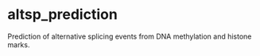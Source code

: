 # altsp_prediction
Prediction of alternative splicing events from DNA methylation and histone marks.
